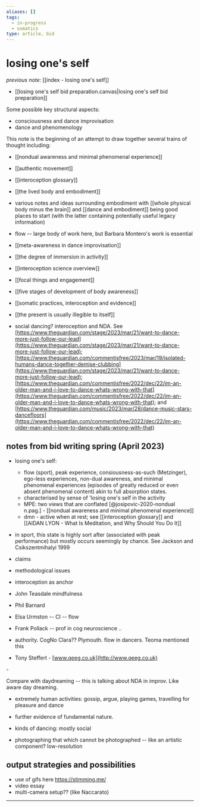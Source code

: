 ```yaml
---
aliases: []
tags:
  - in-progress
  - somatics
type: article, bid
---
```


# losing one's self

_previous note:_ [[index - losing one's self]]

- [[losing one's self bid preparation.canvas|losing one's self bid preparation]]

Some possible key structural aspects: 
- consciousness and dance improvisation 
- dance and phenomenology 

This note is the beginning of an attempt to draw together several trains of thought including:

- [[nondual awareness and minimal phenomenal experience]]
- [[authentic movement]]
- [[interoception glossary]]
- [[the lived body and embodiment]]
- various notes and ideas surrounding embodiment with [[whole physical body minus the brain]] and [[dance and embodiment]] being good places to start (with the latter containing potentially useful legacy information)
- flow -- large body of work here, but Barbara Montero's work is essential



- [[meta-awareness in dance improvisation]]
- [[the degree of immersion in activity]]
- [[interoception science overview]]
- [[focal things and engagement]]
- [[five stages of development of body awareness]]
- [[somatic practices, interoception and evidence]]
- [[the present is usually illegible to itself]]
- social dancing? interoception and NDA. See [https://www.theguardian.com/stage/2023/mar/21/want-to-dance-more-just-follow-our-lead](https://www.theguardian.com/stage/2023/mar/21/want-to-dance-more-just-follow-our-lead); [https://www.theguardian.com/commentisfree/2023/mar/19/isolated-humans-dance-together-demise-clubbing](https://www.theguardian.com/stage/2023/mar/21/want-to-dance-more-just-follow-our-lead); [https://www.theguardian.com/commentisfree/2022/dec/22/im-an-older-man-and-i-love-to-dance-whats-wrong-with-that](https://www.theguardian.com/commentisfree/2022/dec/22/im-an-older-man-and-i-love-to-dance-whats-wrong-with-that); and [https://www.theguardian.com/music/2023/mar/28/dance-music-stars-dancefloors](https://www.theguardian.com/commentisfree/2022/dec/22/im-an-older-man-and-i-love-to-dance-whats-wrong-with-that)


## notes from bid writing spring (April 2023)

- losing one's self:
	+ flow (sport), peak experience, consiousness-as-such (Metzinger), ego-less experiences, non-dual awareness, and minimal phenomenal experiences (episodes of greatly reduced or even absent phenomenal content) akin to full absorption states. 
	+ characterised by sense of 'losing one's self in the activity
	+ MPE: two views that are conflated [@josipovic-2020-nondual n.pag.] - [[nondual awareness and minimal phenomenal experience]]
	+ dmn - active when at rest; see [[interoception glossary]] and [[AIDAN LYON - What Is Meditation, and Why Should You Do It]]

- in sport, this state is highly sort after (associated with peak performance) but mostly occurs seemingly by chance. See Jackson and Csikszentmihalyi 1999

- claims

- methodological issues 

- interoception as anchor

  

  

- John Teasdale mindfulness

- Phil Barnard

- Elsa Urmston -- CI -- flow

- Frank Pollack -- prof in cog neuroscience .. 

- authority. CogNo Clara?? Plymouth. flow in dancers. Teoma mentioned this

- Tony Steffert - [www.qeeg.co.uk](http://www.qeeg.co.uk)

- 

  

Compare with daydreaming -- this is talking about NDA in improv. Like aware day dreaming.

  

  

- extremely human activities: gossip, argue, playing games, travelling for pleasure and dance

- further evidence of fundamental nature. 

- kinds of dancing: mostly social 

- photographing that which cannot be photographed -- like an artistic component? low-resolution

## output strategies and possibilities

- use of gifs here <https://stimming.me/>
- video essay
- multi-camera setup?? (like Naccarato)

---


